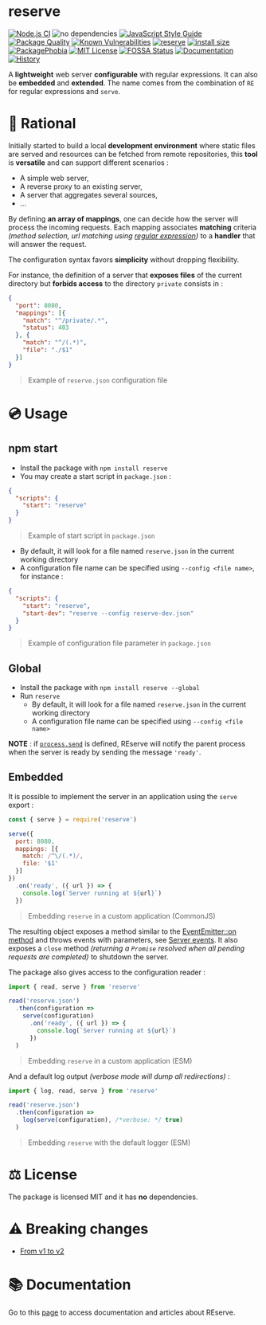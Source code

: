 # reserve

[![Node.js CI](https://github.com/ArnaudBuchholz/reserve/actions/workflows/reserve-ci.yml/badge.svg)](https://github.com/ArnaudBuchholz/reserve/actions/workflows/node.js.yml)
![no dependencies](https://img.shields.io/badge/-no_dependencies-green)
[![JavaScript Style Guide](https://img.shields.io/badge/code_style-standard-brightgreen.svg)](https://standardjs.com)
[![Package Quality](https://npm.packagequality.com/shield/reserve.svg)](https://packagequality.com/#?package=reserve)
[![Known Vulnerabilities](https://snyk.io/test/github/ArnaudBuchholz/reserve/badge.svg?targetFile=package.json)](https://snyk.io/test/github/ArnaudBuchholz/reserve?targetFile=package.json)
[![reserve](https://badge.fury.io/js/reserve.svg)](https://www.npmjs.org/package/reserve)
[![install size](https://packagephobia.now.sh/badge?p=reserve)](https://packagephobia.now.sh/result?p=reserve)
[![PackagePhobia](https://img.shields.io/badge/%F0%9F%93%A6package-phobia-lightgrey)](https://packagephobia.com/result?p=reserve)
[![MIT License](https://img.shields.io/badge/License-MIT-yellow.svg)](https://opensource.org/licenses/MIT)
[![FOSSA Status](https://app.fossa.com/api/projects/git%2Bgithub.com%2FArnaudBuchholz%2Freserve.svg?type=shield)](https://app.fossa.com/projects/git%2Bgithub.com%2FArnaudBuchholz%2Freserve?ref=badge_shield)
[![Documentation](https://img.shields.io/badge/-documentation-blueviolet)](https://arnaudbuchholz.github.io/reserve/)
[![History](https://img.shields.io/badge/-history-blueviolet)](https://github.com/ArnaudBuchholz/reserve/blob/main/reserve/CHANGELOG.md)

A **lightweight** web server **configurable** with regular expressions.
It can also be **embedded** and **extended**. The name comes from the combination of `RE` for regular expressions and `serve`.

# 🍁 Rational

Initially started to build a local **development environment** where static files are served and resources can be fetched from remote repositories, this **tool** is **versatile** and can support different scenarios :
- A simple web server,
- A reverse proxy to an existing server,
- A server that aggregates several sources,
- ...

By defining **an array of mappings**, one can decide how the server will process the incoming requests. Each mapping associates **matching** criteria *(method selection, url matching using 
[regular expression](https://developer.mozilla.org/en-US/docs/Web/JavaScript/Reference/Global_Objects/RegExp))* to a **handler** that will answer the request.

The configuration syntax favors **simplicity** without dropping flexibility.

For instance, the definition of a server that **exposes files** of the current directory but **forbids access** to the directory `private` consists in :

```json
{
  "port": 8080,
  "mappings": [{
    "match": "^/private/.*",
    "status": 403
  }, {
    "match": "^/(.*)",
    "file": "./$1"
  }]
}
```

> Example of `reserve.json` configuration file

# 💿 Usage

## npm start

* Install the package with `npm install reserve`
* You may create a start script in `package.json` :

```json
{
  "scripts": {
    "start": "reserve"
  }
}
```

> Example of start script in `package.json`

* By default, it will look for a file named `reserve.json` in the current working directory
* A configuration file name can be specified using `--config <file name>`, for instance :

```json
{
  "scripts": {
    "start": "reserve",
    "start-dev": "reserve --config reserve-dev.json"
  }
}
```

> Example of configuration file parameter in `package.json`

## Global

* Install the package with `npm install reserve --global`
* Run `reserve`
  * By default, it will look for a file named `reserve.json` in the current working directory
  * A configuration file name can be specified using `--config <file name>`

**NOTE** : if [`process.send`](https://nodejs.org/api/process.html#process_process_send_message_sendhandle_options_callback) is defined, REserve will notify the parent process when the server is ready by sending the message `'ready'`.

## Embedded

It is possible to implement the server in an application using the `serve` export :

```javascript
const { serve } = require('reserve')

serve({
  port: 8080,
  mappings: [{
    match: /^\/(.*)/,
    file: '$1'
  }]
})
  .on('ready', ({ url }) => {
    console.log(`Server running at ${url}`)
  })
```

> Embedding `reserve` in a custom application (CommonJS)

The resulting object exposes a method similar to the [EventEmitter::on method](https://nodejs.org/api/events.html#emitteroneventname-listener) and throws events with parameters, see [Server events](doc/events.md).
It also exposes a `close` method *(returning a `Promise` resolved when all pending requests are completed)* to shutdown the server.

The package also gives access to the configuration reader :

```javascript
import { read, serve } from 'reserve'

read('reserve.json')
  .then(configuration =>
    serve(configuration)
      .on('ready', ({ url }) => {
        console.log(`Server running at ${url}`)
      })
  )
```

> Embedding `reserve` in a custom application (ESM)

And a default log output *(verbose mode will dump all redirections)* :

```javascript
import { log, read, serve } from 'reserve'

read('reserve.json')
  .then(configuration =>
    log(serve(configuration), /*verbose: */ true)
  )
```

> Embedding `reserve` with the default logger (ESM)

# ⚖️ License

The package is licensed MIT and it has **no** dependencies.

# ⚠️ Breaking changes

* [From v1 to v2](https://github.com/ArnaudBuchholz/reserve/tree/master/docs/v1_to_v2.md)

# 📚 Documentation

Go to this [page](https://github.com/ArnaudBuchholz/reserve/tree/master/docs/README.md) to access documentation and articles about REserve.

